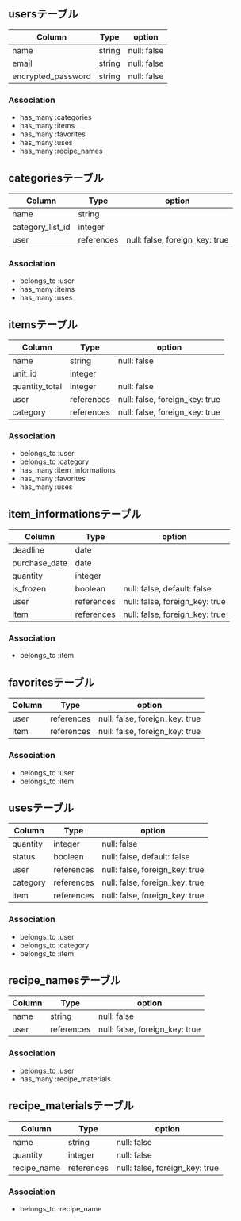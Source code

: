 ## usersテーブル
| Column             | Type   | option      |
| ------------------ | ------ | ----------- |
| name               | string | null: false |
| email              | string | null: false |
| encrypted_password | string | null: false |

### Association
- has_many :categories
- has_many :items
- has_many :favorites
- has_many :uses
- has_many :recipe_names


## categoriesテーブル
| Column           | Type       | option                         |
| ---------------- | ---------- | ------------------------------ |
| name             | string     |                                |
| category_list_id | integer    |                                |
| user             | references | null: false, foreign_key: true |

### Association
- belongs_to :user
- has_many :items
- has_many :uses


## itemsテーブル
| Column         | Type       | option                         |
| -------------- | ---------- | ------------------------------ |
| name           | string     | null: false                    |
| unit_id        | integer    |                                |
| quantity_total | integer    | null: false                    |
| user           | references | null: false, foreign_key: true |
| category       | references | null: false, foreign_key: true |

### Association
- belongs_to :user
- belongs_to :category
- has_many :item_informations
- has_many :favorites
- has_many :uses


## item_informationsテーブル
| Column        | Type       | option                         |
| ------------- | ---------- | ------------------------------ |
| deadline      | date       |                                |
| purchase_date | date       |                                |
| quantity      | integer    |                                |
| is_frozen     | boolean    | null: false, default: false    |
| user          | references | null: false, foreign_key: true |
| item          | references | null: false, foreign_key: true |

### Association
- belongs_to :item


## favoritesテーブル
| Column | Type       | option                         |
| ------ | ---------- | ------------------------------ |
| user   | references | null: false, foreign_key: true |
| item   | references | null: false, foreign_key: true |

### Association
- belongs_to :user
- belongs_to :item


## usesテーブル
| Column   | Type       | option                         |
| -------- | ---------- | ------------------------------ |
| quantity | integer    | null: false                    |
| status   | boolean    | null: false, default: false    |
| user     | references | null: false, foreign_key: true |
| category | references | null: false, foreign_key: true |
| item     | references | null: false, foreign_key: true |

### Association
- belongs_to :user
- belongs_to :category
- belongs_to :item


## recipe_namesテーブル
| Column | Type       | option                         |
| ------ | ---------- | ------------------------------ |
| name   | string     | null: false                    |
| user   | references | null: false, foreign_key: true |

### Association
- belongs_to :user
- has_many :recipe_materials


## recipe_materialsテーブル
| Column      | Type       | option                         |
| ----------- | ---------- | ------------------------------ |
| name        | string     | null: false                    |
| quantity    | integer    | null: false                    |
| recipe_name | references | null: false, foreign_key: true |

### Association
- belongs_to :recipe_name